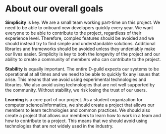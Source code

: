 # About our overall goals

**Simplicity** is key. We are a small team working part-time on this project. We need to be able to onboard new developers quickly every year. We want everyone to be able to contribute to the project, regardless of their experience level. Therefore, complex features should be avoided and we should instead try to find simple and understandable solutions. Additional libraries and frameworks should be avoided unless they undeniably make our lives easier. Simplicity is key to both the longevity of the project and our ability to create a community of members who can contribute to the project.

**Stability** is equally important. The entire D-guild expects our systems to be operational at all times and we need to be able to quickly fix any issues that arise. This means that we avoid using experimental technologies and libraries. We also avoid using technologies that are not well supported by the community. Without stability, we risk losing the trust of our users.

**Learning** is a core part of our project. As a student organization for computer science/informatics, we should create a project that allows our members to learn technologies and common practices. We should also create a project that allows our members to learn how to work in a team and how to contribute to a project. This means that we should avoid using technologies that are not widely used in the industry.
